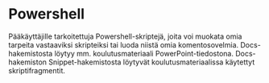 # Powershell
Pääkäyttäjille tarkoitettuja Powershell-skriptejä, joita voi muokata omia tarpeita vastaaviksi skripteiksi tai luoda niistä omia komentosovelmia.
Docs-hakemistosta löytyy mm. koulutusmateriaali PowerPoint-tiedostona. Docs-hakemiston Snippet-hakemistosta löytyvät koulutusmateriaalissa käytettyt skriptifragmentit.
